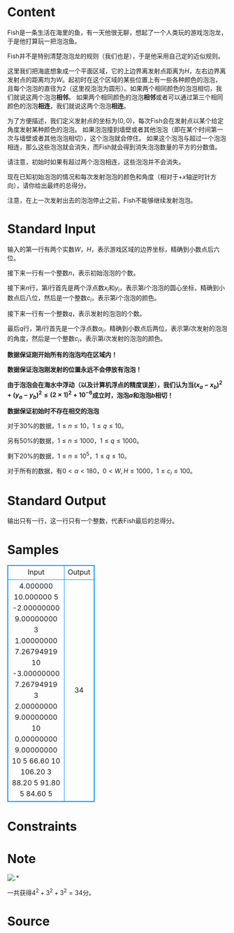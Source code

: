 
# Content

Fish是一条生活在海里的鱼，有一天他很无聊，想起了一个人类玩的游戏泡泡龙，于是他打算玩一把泡泡鱼。

Fish并不是特别清楚泡泡龙的规则（我们也是），于是他采用自己定的近似规则。

这里我们把海底想象成一个平面区域，它的上边界离发射点距离为$H$，左右边界离发射点的距离均为$W$。起初时在这个区域的某些位置上有一些各种颜色的泡泡，
且每个泡泡的直径为$2$（这里视泡泡为圆形）。如果两个相同颜色的泡泡相切，我们就说这两个泡泡**相邻**。
如果两个相同颜色的泡泡**相邻**或者可以通过第三个相同颜色的泡泡**相连**，我们就说这两个泡泡**相连**。

为了方便描述，我们定义发射点的坐标为$(0,0)$，每次Fish会在发射点以某个给定角度发射某种颜色的泡泡。
如果泡泡撞到墙壁或者其他泡泡（即在某个时间第一次与墙壁或者其他泡泡相切），这个泡泡就会停住。
如果这个泡泡与超过一个泡泡相连，那么这些泡泡就会消失，而Fish就会得到消失泡泡数量的平方的分数值。

请注意，初始时如果有超过两个泡泡相连，这些泡泡并不会消失。

现在已知初始泡泡的情况和每次发射泡泡的颜色和角度（相对于$+x$轴逆时针方向），请你给出最终的总得分。

注意，在上一次发射出去的泡泡停止之前，Fish不能够继续发射泡泡。

# Standard Input

输入的第一行有两个实数$W$，$H$，表示游戏区域的边界坐标，精确到小数点后六位。

接下来一行有一个整数$n$，表示初始泡泡的个数。

接下来$n$行，第$i$行首先是两个浮点数$x_i$和$y_i$，表示第$i$个泡泡的圆心坐标，精确到小数点后八位，然后是一个整数$c_i$，表示第$i$个泡泡的颜色。

接下来一行有一个整数$q$，表示发射的泡泡的个数。

最后$q$行，第$i$行首先是一个浮点数$\alpha_i$，精确到小数点后两位，表示第$i$次发射的泡泡的角度，然后是一个整数$c_i$，表示第$i$次发射的泡泡的颜色。

**数据保证刚开始所有的泡泡均在区域内！**

**数据保证泡泡刚发射的位置永远不会停放有泡泡！**

**由于泡泡会在海水中浮动（以及计算机浮点的精度误差），我们认为当$(x_a - x_b)^2 + (y_a - y_b)^2 \leq (2 \times 1)^2 + 10^{-6}$成立时，泡泡$a$和泡泡$b$相切！**

**数据保证初始时不存在相交的泡泡**

对于$30\%$的数据，$1\leq n\leq 10$，$1\leq q\leq 10$。

另有$50\%$的数据，$1\leq n\leq 1000$，$1\leq q\leq 1000$。

剩下$20\%$的数据，$1\leq n\leq 10^5$，$1\leq q\leq 10$。

对于所有的数据，有$0<\alpha<180$，$0<W, H\leq 1000$，$1\leq c_i\leq 100$。

# Standard Output

输出只有一行，这一行只有一个整数，代表Fish最后的总得分。

# Samples

<style>
        table,table tr th, table tr td { border:1px solid #0094ff; }
        table { width: 200px; min-height: 25px; line-height: 25px; text-align: center; border-collapse: collapse;}   
    </style>
<table>
	<tr>
		<td>Input</td>
		<td>Output</td>
	</tr>
<tr><td>4.000000 10.000000
5
-2.00000000 9.00000000 3
1.00000000 7.26794919 10
-3.00000000 7.26794919 3
2.00000000 9.00000000 10
0.00000000 9.00000000 10
5
66.60 10
106.20 3
88.20 5
91.80 5
84.60 5</td><td>34</td></tr></table>


# Constraints



# Note

![.*](/source/lutece/pao-pao-yu/img/aHR0cHM6Ly9hY20udWVzdGMuZWR1LmNuL21lZGlhL2ltYWdlL3Byb2JsZW0vMTMwLzIwMTQwMjAxMTUwMTE3MTM1MTMucG5n.png)

一共获得$4^2 + 3^2 + 3^2 = 34$分。

# Source


